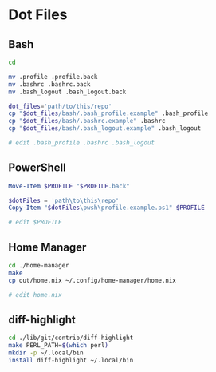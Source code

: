 # Dot Files

## Bash

```bash
cd

mv .profile .profile.back
mv .bashrc .bashrc.back
mv .bash_logout .bash_logout.back

dot_files='path/to/this/repo'
cp "$dot_files/bash/.bash_profile.example" .bash_profile
cp "$dot_files/bash/.bashrc.example" .bashrc
cp "$dot_files/bash/.bash_logout.example" .bash_logout

# edit .bash_profile .bashrc .bash_logout
```

## PowerShell

```powershell
Move-Item $PROFILE "$PROFILE.back"

$dotFiles = 'path\to\this\repo'
Copy-Item "$dotFiles\pwsh\profile.example.ps1" $PROFILE

# edit $PROFILE
```

## Home Manager

```bash
cd ./home-manager
make
cp out/home.nix ~/.config/home-manager/home.nix

# edit home.nix
```

## diff-highlight

```bash
cd ./lib/git/contrib/diff-highlight
make PERL_PATH=$(which perl)
mkdir -p ~/.local/bin
install diff-highlight ~/.local/bin
```
